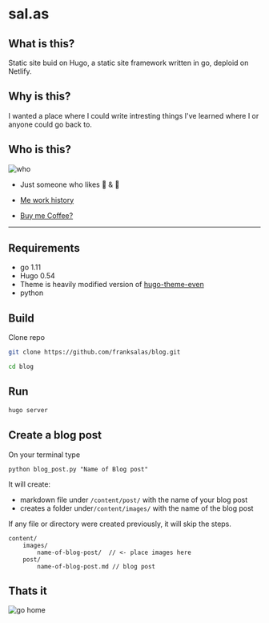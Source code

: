 # sal.as
## What is this?
Static site buid on Hugo, a static site  framework written in go,  deploid on Netlify.
## Why is this?
I wanted a place where I could write intresting things I've learned where I or anyone could go back to.

## Who is this?
![who](https://media.giphy.com/media/3tHXbjKLm2tkfMMgA0/giphy.gif)


- Just someone who likes :pizza: & :bread:
- [Me work  history](https://www.linkedin.com/in/frank-salas/)

- [Buy me Coffee?](https://ko-fi.com/K3K4QVF2)

---
## Requirements
- go 1.11
- Hugo 0.54
- Theme is heavily modified version of [hugo-theme-even
](https://github.com/olOwOlo/hugo-theme-even)
- python

## Build
Clone repo

```bash
git clone https://github.com/franksalas/blog.git

cd blog
```
## Run
```bash
hugo server
```

## Create a blog post

On your terminal type

```$
python blog_post.py "Name of Blog post"
```
It will create:
- markdown file under `/content/post/` with the name of your blog post
- creates a folder under`/content/images/` with the name of the blog post

If any file or directory were created previously, it will skip the steps.


```
content/
    images/
        name-of-blog-post/  // <- place images here
    post/
        name-of-blog-post.md // blog post
```

## Thats it
![go home](https://media.giphy.com/media/1vWzzLEcMhl4Y/giphy.gif)